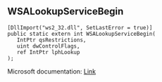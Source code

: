 ## WSALookupServiceBegin

```
[DllImport("ws2_32.dll", SetLastError = true)]
public static extern int WSALookupServiceBegin(
   IntPtr qsRestrictions,
   uint dwControlFlags,
   ref IntPtr lphLookup
);
```

Microsoft documentation: [Link](https://learn.microsoft.com/en-us/windows/win32/api/winsock2/nf-winsock2-wsalookupservicebegina)
